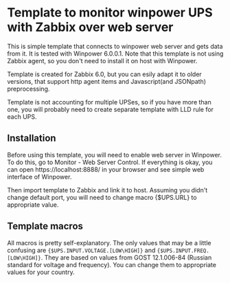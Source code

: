 # Template to monitor winpower UPS with Zabbix over web server

This is simple template that connects to winpower web server and gets data from it. It is tested with Winpower 6.0.0.1. Note that this template is not using Zabbix agent, so you don't need to install it on host with Winpower. 

Template is created for Zabbix 6.0, but you can esily adapt it to older versions, that support http agent items and Javascript(and JSONpath) preprocessing.

Template is not accounting for multiple UPSes, so if you have more than one, you will probably need to create separate template with LLD rule for each UPS.

## Installation
Before using this template, you will need to enable web server in Winpower. To do this, go to Monitor - Web Server Control. If everything is okay, you can open https://localhost:8888/ in your browser and see simple web interface of Winpower.

Then import template to Zabbix and link it to host. Assuming you didn't change default port, you will need to change macro {$UPS.URL} to appropriate value.

## Template macros
All macros is pretty self-explanatory. The only values that may be a little confusing are `{$UPS.INPUT.VOLTAGE.[LOW\HIGH]}` and `{$UPS.INPUT.FREQ.[LOW\HIGH]}`. They are based on values from GOST 12.1.006-84 (Russian standard for voltage and frequency). You can change them to appropriate values for your country.
